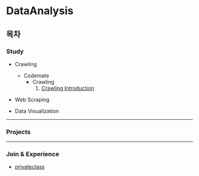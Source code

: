 # DataAnalysis

## 목차

### Study
- Crawling
  - Codemate
    - Crawling
      1. [Crawling Introduction]()

- Web Scraping

- Data Visualization

<hr>

### Projects

<hr>

### Join & Experience
- [privateclass](https://github.com/Lim-JiSeon/DataAnalysis/blob/main/privateclass/README.md)
  
